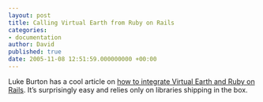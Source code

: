 ```yaml
---
layout: post
title: Calling Virtual Earth from Ruby on Rails
categories:
- documentation
author: David
published: true
date: 2005-11-08 12:51:59.000000000 +00:00
---
```

<p>Luke Burton has a cool article on <a href="http://www.viavirtualearth.com/vve/Articles/8.ashx">how to integrate Virtual Earth and Ruby on Rails</a>. It&#8217;s surprisingly easy and relies only on libraries shipping in the box.</p>